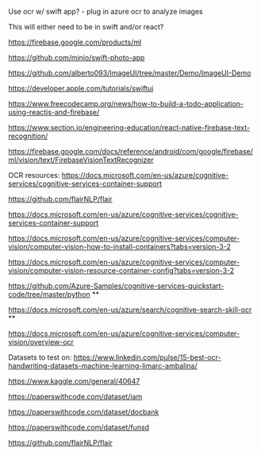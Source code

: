 Use ocr w/ swift app? - plug in azure ocr to analyze images

This will either need to be in swift and/or react? 

https://firebase.google.com/products/ml


https://github.com/minio/swift-photo-app

https://github.com/alberto093/ImageUI/tree/master/Demo/ImageUI-Demo

https://developer.apple.com/tutorials/swiftui

https://www.freecodecamp.org/news/how-to-build-a-todo-application-using-reactjs-and-firebase/

https://www.section.io/engineering-education/react-native-firebase-text-recognition/

https://firebase.google.com/docs/reference/android/com/google/firebase/ml/vision/text/FirebaseVisionTextRecognizer


OCR resources: 
https://docs.microsoft.com/en-us/azure/cognitive-services/cognitive-services-container-support

https://github.com/flairNLP/flair

https://docs.microsoft.com/en-us/azure/cognitive-services/cognitive-services-container-support

https://docs.microsoft.com/en-us/azure/cognitive-services/computer-vision/computer-vision-how-to-install-containers?tabs=version-3-2

https://docs.microsoft.com/en-us/azure/cognitive-services/computer-vision/computer-vision-resource-container-config?tabs=version-3-2

https://github.com/Azure-Samples/cognitive-services-quickstart-code/tree/master/python **

https://docs.microsoft.com/en-us/azure/search/cognitive-search-skill-ocr **

https://docs.microsoft.com/en-us/azure/cognitive-services/computer-vision/overview-ocr




Datasets to test on:
https://www.linkedin.com/pulse/15-best-ocr-handwriting-datasets-machine-learning-limarc-ambalina/

https://www.kaggle.com/general/40647

https://paperswithcode.com/dataset/iam

https://paperswithcode.com/dataset/docbank

https://paperswithcode.com/dataset/funsd

https://github.com/flairNLP/flair

